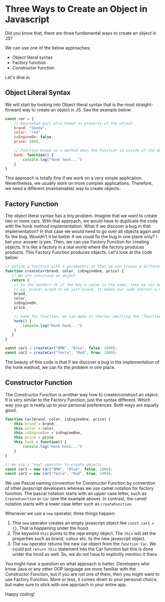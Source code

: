 # Three Ways to Create an Object in Javascript

Did you know that, there are three fundamental ways to create an object in JS? 

We can use one of the below approaches:

- Object literal syntax
- Factory function
- Constructor function

Let's dive in.

## Object Literal Syntax

We will start by looking into Object literal syntax that is the most straight-forward way to create an object in JS. See the example below:

```javascript
const car = {
    // key/value pair also known as property of the object
    brand: "Skoda",
    color: "red",
    isEngineOn: false,
    price: 5000,

    // Function known as a method when the function is inside of the object
    honk: function() {
        console.log("Honk honk...")
    }
}
```

This approach is totally fine if we work on a very simple application. Nevertheless, we usually work on more complex applications. Therefore, we need a different (maintainable) way to create objects.

## Factory Function

The object literal syntax has a tiny problem. Imagine that we want to create two or more cars. With that approach, we would have to duplicate the code  with the honk method implementation. What if we discover a bug in that implementation? In that case we would need to go over all objects again and fix the bug. Wouldn't it be better if we could fix the bug in one place only? I bet your answer is yes. Then, we can use Factory Function for creating objects. It is like a factory in a real world where the factory produces products. This Factory Function produces objects. Let's look at the code below:

```javascript
// Define a function with 4 parameters so that we can create a different objects with the same method called honk
function createCar(brand, color, isEngineOne, price) {
   // We are returning an object
   return {
    // In the mondern JS if the key & value is the same, then we can omit the value
    // eg. brand: brand to be just brand. It makes our code shorter & more readable.
    brand,
    color,
    isEngineOn,
    price,

    // Same for function, we can make it shorter omitting the "function" keyword and the colon as such:
    honk() {
        console.log("Honk honk...")
    }
   }
}

const car1 = createCar("BMW", "Blue", false, 1000);
const car2 = createCar("Tesla", "Red", true, 1000);
```

The beauty of this code is that if we discover a bug in the implementation of the honk method, we can fix the problem in one place.

## Constructor Function

The Constructor Function is another way how to create/construct an object. It is very similar to the Factory Function, just the syntax different. Which way you go is really up to your personal preferences. Both ways are equally good. 

```javascript
function Car(brand, color, isEngineOne, price) {
    this.brand = brand,
    this.color = color,
    this.isEngineOne = isEngineOne,
    this.price = price
    this.honk = function() {
        console.log("Honk honk...")
    }
}

// We use a "new" operator to create objects
const car1 = new Car("BMW", "Blue", false, 1000);
const car2 = new Car("Tesla", "Red", true, 1000);
```

We use Pascal naming convention for Constructor Function by convention of other javascript developers whereas we use camel notation for factory function. The pascal notation starts with an upper case letter, such as `CreateFunction` or `Car` (see the example above). In contrast, the camel notation starts with a lower case letter such as `createFunction`.

Whenever we use a `new` operator, three things happen:

1. This `new` operator creates an empty javascript object like `const car1 = {}`. That is happening under the hood.
2. The keyword `this` points to the new empty object. The `this` will set the properties such as brand, colour etc. to the new javascript object. 
3. The `new` operator returns the new car object from the `function Car`. We could put `return this` statement into the Car function but this is done under the hood as well. So, we do not have to explicitly mention it there.

You might have a question on what approach is better. Developers who know Java or any other OOP language are more familiar with the Constructor Function, but if you are not one of them, then you might want to use Factory Function. More or less, it comes down to your personal choice, but make sure to stick with one approach in your entire app.

Happy coding!